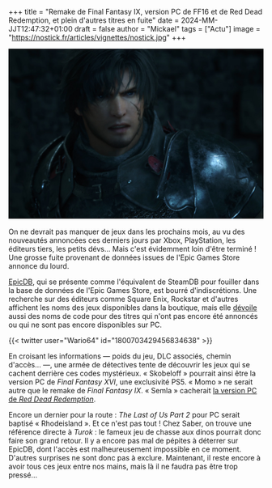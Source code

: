 +++
title = "Remake de Final Fantasy IX, version PC de FF16 et de Red Dead Redemption, et plein d'autres titres en fuite"
date = 2024-MM-JJT12:47:32+01:00
draft = false
author = "Mickael"
tags = ["Actu"]
image = "https://nostick.fr/articles/vignettes/nostick.jpg"
+++

![Final Fantasy XVI](Final-Fantasy-XVI.jpg "Comment ça, moi dans un PC ?!")

On ne devrait pas manquer de jeux dans les prochains mois, au vu des nouveautés annoncées ces derniers jours par Xbox, PlayStation, les éditeurs tiers, les petits dévs… Mais c'est évidemment loin d'être terminé ! Une grosse fuite provenant de données issues de l'Epic Games Store annonce du lourd.

[EpicDB](https://epicdb.org), qui se présente comme l'équivalent de SteamDB pour fouiller dans la base de données de l'Epic Games Store, est bourré d'indiscrétions. Une recherche sur des éditeurs comme Square Enix, Rockstar et d'autres affichent les noms des jeux disponibles dans la boutique, mais elle [dévoile](https://x.com/Wario64/status/1800703429456834638) aussi des noms de code pour des titres qui n'ont pas encore été annoncés ou qui ne sont pas encore disponibles sur PC.

{{< twitter user="Wario64" id="1800703429456834638" >}}

En croisant les informations — poids du jeu, DLC associés, chemin d'accès… —, une armée de détectives tente de découvrir les jeux qui se cachent derrière ces codes mystérieux. « Skobeloff » pourrait ainsi être la version PC de *Final Fantasy XVI*, une exclusivité PS5. « Momo » ne serait autre que le remake de *Final Fantasy IX*. « Semla » cacherait [la version PC de *Red Dead Redemption*](https://nostick.fr/articles/2024/mai/1405-read-dead-redemption-pourrait-bientot-canarder-sur-pc/).

Encore un dernier pour la route : *The Last of Us Part 2* pour PC serait baptisé « Rhodeisland ». Et ce n'est pas tout ! Chez Saber, on trouve une référence directe à *Turok* : le fameux jeu de chasse aux dinos pourrait donc faire son grand retour. Il y a encore pas mal de pépites à déterrer sur EpicDB, dont l'accès est malheureusement impossible en ce moment. D'autres surprises ne sont donc pas à exclure. Maintenant, il reste encore à avoir tous ces jeux entre nos mains, mais là il ne faudra pas être trop pressé…